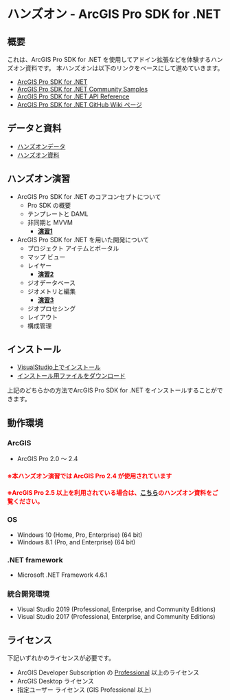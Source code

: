 # ハンズオン - ArcGIS Pro SDK for .NET

## 概要
これは、ArcGIS Pro SDK for .NET を使用してアドイン拡張などを体験するハンズオン資料です。
本ハンズオンは以下のリンクをベースにして進めていきます。  

* [ArcGIS Pro SDK for .NET](https://github.com/Esri/arcgis-pro-sdk/)  
* [ArcGIS Pro SDK for .NET Community Samples](https://github.com/Esri/arcgis-pro-sdk-community-samples)
* [ArcGIS Pro SDK for .NET API Reference](https://pro.arcgis.com/en/pro-app/sdk/api-reference/index.html#topic1.html)
* [ArcGIS Pro SDK for .NET GitHub Wiki ページ](https://github.com/EsriJapan/arcgis-pro-sdk/wiki)

## データと資料
* [ハンズオンデータ](https://github.com/EsriJapan/workshops/blob/master/20190913_arcgis-pro-sdk-hands-on/hands-on/%E6%BC%94%E7%BF%92%E3%83%87%E3%83%BC%E3%82%BF/Sample.zip)
* [ハンズオン資料](https://github.com/EsriJapan/workshops/raw/master/20190913_arcgis-pro-sdk-hands-on/%E3%83%8F%E3%83%B3%E3%82%BA%E3%82%AA%E3%83%B3%E8%B3%87%E6%96%99.pdf)

## ハンズオン演習
* ArcGIS Pro SDK for .NET のコアコンセプトについて  
    * Pro SDK の概要  
    * テンプレートと DAML  
    * 非同期と MVVM  
        * **[演習1](https://github.com/EsriJapan/workshops/tree/master/20190913_arcgis-pro-sdk-hands-on/hands-on/%E6%BC%94%E7%BF%921)**  
* ArcGIS Pro SDK for .NET を用いた開発について  
    * プロジェクト アイテムとポータル  
    * マップ ビュー  
    * レイヤー  
        * **[演習2](https://github.com/EsriJapan/workshops/tree/master/20190913_arcgis-pro-sdk-hands-on/hands-on/%E6%BC%94%E7%BF%922)**  
    * ジオデータベース  
    * ジオメトリと編集  
        * **[演習3](https://github.com/EsriJapan/workshops/tree/master/20190913_arcgis-pro-sdk-hands-on/hands-on/%E6%BC%94%E7%BF%923)**  
    * ジオプロセシング  
    * レイアウト  
    * 構成管理  

## インストール
* [VisualStudio上でインストール](https://github.com/Esri/arcgis-pro-sdk/wiki/ProGuide-Installation-and-Upgrade)
* [インストール用ファイルをダウンロード](https://github.com/Esri/arcgis-pro-sdk/releases)

上記のどちらかの方法でArcGIS Pro SDK for .NET をインストールすることができます。

## 動作環境

### ArcGIS
- ArcGIS Pro 2.0 ～ 2.4

#### <span style="color: red; ">※本ハンズオン演習では ArcGIS Pro 2.4 が使用されています</span>
#### <span style="color: red; ">※ArcGIS Pro 2.5 以上を利用されている場合は、[こちら](https://github.com/EsriJapan/workshops/tree/master/20211001_arcgis-pro-sdk-hands-on)のハンズオン資料をご覧ください。</span>

### OS
- Windows 10 (Home, Pro, Enterprise) (64 bit)
- Windows 8.1 (Pro, and Enterprise) (64 bit)

### .NET framework
- Microsoft .NET Framework 4.6.1

### 統合開発環境
-  Visual Studio 2019 (Professional, Enterprise, and Community Editions)
-  Visual Studio 2017 (Professional, Enterprise, and Community Editions)

## ライセンス
下記いずれかのライセンスが必要です。
* ArcGIS Developer Subscription の [Professional](https://www.esrij.com/products/arcgis-for-developers/details/) 以上のライセンス
* ArcGIS Desktop ライセンス
* 指定ユーザー ライセンス (GIS Professional 以上)
